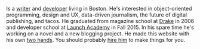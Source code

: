 Is a [writer](words.html) and [developer](http://github.com/philliplongman) living in Boston. He's interested in object-oriented programming, design and UX, data-driven journalism, the future of digital publishing, and tacos. He graduated from magazine school at [Drake](http://sjmc.drake.edu/) in 2006 and developer school at [Launch Academy](http://www.launchacademy.com/hire_developer) in Fall 2015. In his spare time he's working on a novel and a new blogging project. He made this website with his own [two hands](http://github.com/philliplongman/philliplongman.github.io). You should probably [hire him](http://www.linkedin.com/in/phillipandrewlongman) to make things for you.
